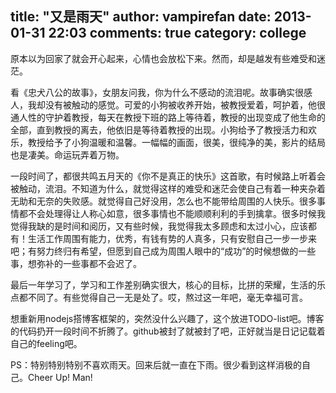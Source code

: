 title: "又是雨天"
author: vampirefan
date: 2013-01-31 22:03
comments: true
category: college
--------------------

原本以为回家了就会开心起来，心情也会放松下来。然而，却是越发有些难受和迷茫。

<!-- more -->

看《忠犬八公的故事》，女朋友问我，你为什么不感动的流泪呢。故事确实很感人，我却没有被触动的感觉。可爱的小狗被收养开始，被教授爱着，呵护着，他很通人性的守护着教授，每天在教授下班的路上等待着，教授的出现变成了他生命的全部，直到教授的离去，他依旧是等待着教授的出现。小狗给予了教授活力和欢乐，教授给予了小狗温暖和温馨。一幅幅的画面，很美，很纯净的美，影片的结局也是凄美。命运玩弄着万物。

一段时间了，都很共鸣五月天的《你不是真正的快乐》这首歌，有时候路上听着会被触动，流泪。不知道为什么，就觉得这样的难受和迷茫会使自己有着一种夹杂着无助和无奈的失败感。就觉得自己好没用，怎么也不能带给周围的人快乐。很多事情都不会处理得让人称心如意，很多事情也不能顺顺利利的手到擒拿。很多时候我觉得我缺的是时间和阅历，又有些时候，我觉得我太多顾虑和太过小心，应该都有！生活工作周围有能力，优秀，有钱有势的人真多，只有安慰自己一步一步来吧；有努力终归有希望，但愿到自己成为周围人眼中的“成功”的时候想做的一些事，想弥补的一些事都不会迟了。

最后一年学习了，学习和工作差别确实很大，核心的目标，比拼的荣耀，生活的乐点都不同了。有些觉得自己一无是处了。哎，熬过这一年吧，毫无幸福可言。

想重新用nodejs搭博客框架的，突然没什么兴趣了，这个放进TODO-list吧。博客的代码扔开一段时间不折腾了。github被封了就被封了吧，正好就当是日记记载着自己的feeling吧。

PS：特别特别特别不喜欢雨天。回来后就一直在下雨。很少看到这样消极的自己。Cheer Up! Man!
